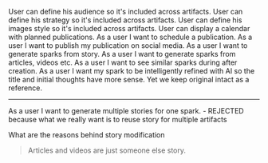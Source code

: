 User can define his audience so it's included across artifacts.
User can define his strategy so it's included across artifacts.
User can define his images style so it's included across artifacts.
User can display a calendar with planned publications.
As a user I want to schedule a publication.
As a user I want to publish my publication on social media.
As a user I want to generate sparks from story.
As a user I want to generate sparks from articles, videos etc.
As a user I want to see similar sparks during after creation.
As a user I want my spark to be intelligently refined with AI so the title and initial thoughts have more sense. Yet we keep original intact as a reference.

----
As a user I want to generate multiple stories for one spark. - REJECTED because what we really want is to reuse story for multiple artifacts


What are the reasons behind story modification

> Articles and videos are just someone else story.